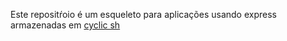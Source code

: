 Este repositŕoio é um esqueleto para aplicações usando express armazenadas em [cyclic sh](https://cyclic.sh)
